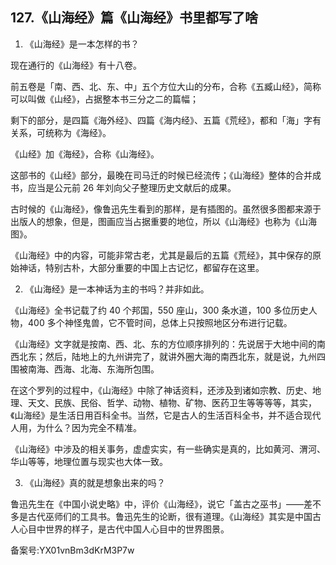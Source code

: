 ## 127.《山海经》篇《山海经》书里都写了啥
1. 《山海经》是一本怎样的书？


现在通行的《山海经》有十八卷。


前五卷是「南、西、北、东、中」五个方位大山的分布，合称《五臧山经》，简称可以叫做《山经》，占据整本书三分之二的篇幅；


剩下的部分，是四篇《海外经》、四篇《海内经》、五篇《荒经》，都和「海」字有关系，可统称为《海经》。


《山经》加《海经》，合称《山海经》。


这部书的《山经》部分，最晚在司马迁的时候已经流传；《山海经》整体的合并成书，应当是公元前 26 年刘向父子整理历史文献后的成果。


古时候的《山海经》，像鲁迅先生看到的那样，是有插图的。虽然很多图都来源于出版人的想象，但是，图画应当占据重要的地位，所以《山海经》也称为《山海图》。


《山海经》中的内容，可能非常古老，尤其是最后的五篇《荒经》，其中保存的原始神话，特别古朴，大部分重要的中国上古记忆，都留存在这里。


2. 《山海经》是一本神话为主的书吗？并非如此。


《山海经》全书记载了约 40 个邦国，550 座山，300 条水道，100 多位历史人物，400 多个神怪鬼兽，它不管时间，总体上只按照地区分布进行记载。


《山海经》文字就是按南、西、北、东的方位顺序排列的：先说居于大地中间的南西北东；然后，陆地上的九州讲完了，就讲外圈大海的南西北东，就是说，九州四围被南海、西海、北海、东海所包围。


在这个罗列的过程中，《山海经》中除了神话资料，还涉及到诸如宗教、历史、地理、天文、民族、民俗、哲学、动物、植物、矿物、医药卫生等等等等，其实，《山海经》是生活日用百科全书。当然，它是古人的生活百科全书，并不适合现代人用，为什么？因为完全不精准。


《山海经》中涉及的相关事务，虚虚实实，有一些确实是真的，比如黄河、渭河、华山等等，地理位置与现实也大体一致。


3. 《山海经》真的就是想象出来的吗？


鲁迅先生在《中国小说史略》中，评价《山海经》，说它「盖古之巫书」——差不多是古代巫师们的工具书。鲁迅先生的论断，很有道理。《山海经》其实是中国古人心目中世界的样子，是古代中国人心目中的世界图景。


备案号:YX01vnBm3dKrM3P7w

